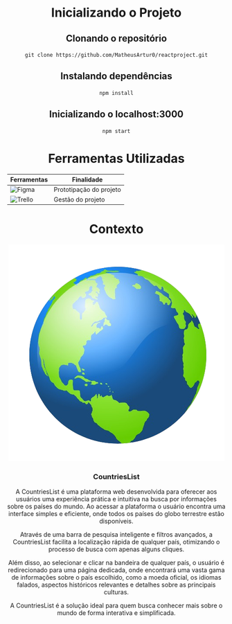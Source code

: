 <div align="center">
  <h1 align='center'>Inicializando o Projeto</h1>

  ## Clonando o repositório 

  ```
  git clone https://github.com/MatheusArtur0/reactproject.git

  ```
  ## Instalando dependências 

  ```
  npm install

  ```

  ## Inicializando o localhost:3000

  ```
  npm start

  ```

</div>


<h1 align='center'>Ferramentas Utilizadas</h1>

| Ferramentas                                                                                            | Finalidade               |
|--------------------------------------------------------------------------------------------------------|--------------------------|                          
| ![Figma](https://img.shields.io/badge/Figma-F24E1E?style=for-the-badge&logo=figma&logoColor=white)     | Prototipação do projeto  |
| ![Trello](https://img.shields.io/badge/Trello-0052CC?style=for-the-badge&logo=trello&logoColor=white)  | Gestão do projeto        |


<div align='center'>
  <h1 align='center'>Contexto</h1>
  <img src="./src/img/logo1.png">
  <h3>CountriesList</h3>

  A CountriesList é uma plataforma web desenvolvida para oferecer aos usuários uma experiência prática e intuitiva na busca por informações sobre os países do mundo. Ao acessar a plataforma o usuário encontra uma interface simples e eficiente, onde todos os países do globo terrestre estão disponíveis.

  Através de uma barra de pesquisa inteligente e filtros avançados, a CountriesList facilita a localização rápida de qualquer país, otimizando o processo de busca com apenas alguns cliques.

  Além disso, ao selecionar e clicar na bandeira de qualquer país, o usuário é redirecionado para uma página dedicada, onde encontrará uma vasta gama de informações sobre o país escolhido, como a moeda oficial, os idiomas falados, aspectos históricos relevantes e detalhes sobre as principais culturas.

  A CountriesList é a solução ideal para quem busca conhecer mais sobre o mundo de forma interativa e simplificada.

</div>